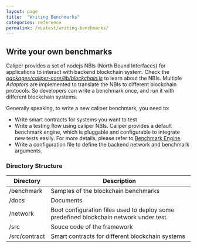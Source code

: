 ```yaml
---
layout: page
title:  "Writing Benchmarks"
categories: reference
permalink: /vLatest/writing-benchmarks/
---
```

## Write your own benchmarks
Caliper provides a set of nodejs NBIs (North Bound Interfaces) for applications to interact with backend blockchain system. Check the [*packages/caliper-core/lib/blockchain.js*](./packages/caliper-core/lib/blockchain.js) to learn about the NBIs. Multiple *Adaptors* are implemented to translate the NBIs to different blockchain protocols. So developers can write a benchmark once, and run it with different blockchain systems.

Generally speaking, to write a new caliper benchmark, you need to:
* Write smart contracts for systems you want to test
* Write a testing flow using caliper NBIs. Caliper provides a default benchmark engine, which is pluggable and configurable to integrate new tests easily. For more details, please refer to [Benchmark Engine](./Architecture.md).
* Write a configuration file to define the backend network and benchmark arguments.

### Directory Structure

**Directory** | **Description**
------------------ | --------------
/benchmark | Samples of the blockchain benchmarks
/docs | Documents
/network | Boot configuration files used to deploy some predefined blockchain network under test.
/src | Souce code of the framework
/src/contract | Smart contracts for different blockchain systems
